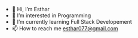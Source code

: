 - 👋 Hi, I’m Esthar
- 👀 I’m interested in Programming
- 🌱 I’m currently learning Full Stack Developement
- 📫 How to reach me esthar077@gmail.com

<!---
Esthar077/Esthar077 is a ✨ special ✨ repository because its `README.md` (this file) appears on your GitHub profile.
You can click the Preview link to take a look at your changes.
--->
